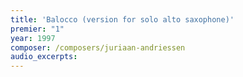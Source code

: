 ```yaml
---
title: 'Balocco (version for solo alto saxophone)'
premier: "1"
year: 1997
composer: /composers/juriaan-andriessen
audio_excerpts: 
---
```

